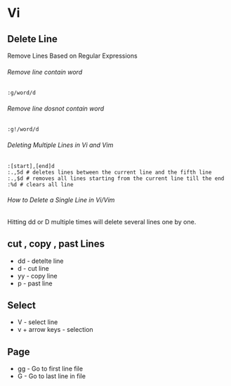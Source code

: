 
# Vi 

## Delete Line
Remove Lines Based on Regular Expressions 
###### Remove line contain word
```
:g/word/d
```
###### Remove line dosnot contain word
```
:g!/word/d
```
######  Deleting Multiple Lines in Vi and Vim 
```
:[start],[end]d
:.,5d # deletes lines between the current line and the fifth line
:.,$d # removes all lines starting from the current line till the end
:%d # clears all line
```
######  How to Delete a Single Line in Vi/Vim 
Hitting dd or D multiple times will delete several lines one by one.

## cut , copy , past Lines

* dd - detelte line
* d  - cut line
* yy - copy line
* p  - past line

## Select
 * V - select line
 * v + arrow keys - selection

## Page 
* gg - Go to first line file
* G  - Go to last line in file
